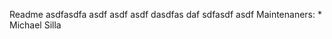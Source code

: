 R e a d m e  
  
  
 a s d f a s d f a  
 a s d f  
 a s d f  
 a s d f  
  
  
 d a s d f a s  
 d a f  
 s d f a s d f  
 a s d f  
  
 M a i n t e n a n e r s :  
 *   M i c h a e l   S i l l a  
 
